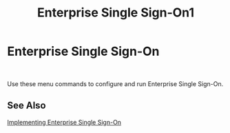 ﻿---
title: Enterprise Single Sign-On1
TOCTitle: Enterprise Single Sign-On
ms:assetid: d6fe7da0-ccb2-495a-93d6-63ddbf9a699b
ms:mtpsurl: https://msdn.microsoft.com/en-us/library/Aa578653(v=BTS.80)
ms:contentKeyID: 51531565
ms.date: 08/30/2017
mtps_version: v=BTS.80
f1_keywords:
- bts10.esso.general
---

# Enterprise Single Sign-On

 

Use these menu commands to configure and run Enterprise Single Sign-On.

## See Also

[Implementing Enterprise Single Sign-On](https://msdn.microsoft.com/en-us/library/aa558712\(v=bts.80\))

